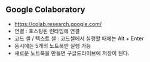 
## Google Colaboratory

- https://colab.research.google.com/
- 연결 : 호스팅된 런타임에 연결
- 코드 셀 / 텍스트 셀 : 코드셀에서 실행할 때에는 Alt + Enter
- 동시에는 5개의 노트북만 실행 가능
- 새로운 노트북을 만들면 구글드라이브에 저장이 된다.
